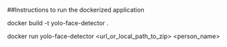 ##Instructions to run the dockerized application

docker build -t yolo-face-detector .

docker run yolo-face-detector <url_or_local_path_to_zip> <person_name>
